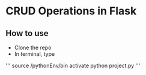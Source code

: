 # CRUD Operations in Flask

## How to use
  * Clone the repo
  * In terminal, type

'''
source /pythonEnv/bin activate
python project.py
'''